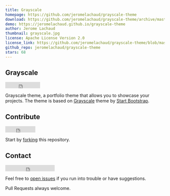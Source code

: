 ```yaml
---
title: Grayscale
homepage: https://github.com/jeromelachaud/grayscale-theme
download: https://github.com/jeromelachaud/grayscale-theme/archive/master.zip
demo: https://jeromelachaud.github.io/grayscale-theme
author: Jerome Lachaud
thumbnail: grayscale.jpg
license: Apache License Version 2.0
license_link: https://github.com/jeromelachaud/grayscale-theme/blob/master/LICENCE
github_repo: jeromelachaud/grayscale-theme
stars: 68
---
```


## Grayscale

<iframe
src="http://ghbtns.com/github-btn.html?user=jeromelachaud&repo=grayscale-theme&type=watch&count=true"
allowtransparency="true" frameborder="0" scrolling="0" width="110"
height="20"></iframe>

Grayscale theme, a portfolio theme that allows you to showcase your
projects. The theme is based on
[Grayscale](http://startbootstrap.com/templates/grayscale/) theme by
[Start Bootstrap](http://startbootstrap.com/).

## Contribute

<iframe
src="http://ghbtns.com/github-btn.html?user=jeromelachaud&repo=grayscale-theme&type=fork&count=true"
allowtransparency="true" frameborder="0" scrolling="0" width="95"
height="20"></iframe>

Start by
[forking](https://github.com/jeromelachaud/grayscale-theme/fork) this
repository.

## Contact

<iframe
src="http://ghbtns.com/github-btn.html?user=jeromelachaud&type=follow"
allowtransparency="true" frameborder="0" scrolling="0" width="156"
height="20"></iframe>

Feel free to [open
issues](https://github.com/jeromelachaud/grayscale-theme/issues/new) if
you run into trouble or have suggestions.

Pull Requests always welcome.
